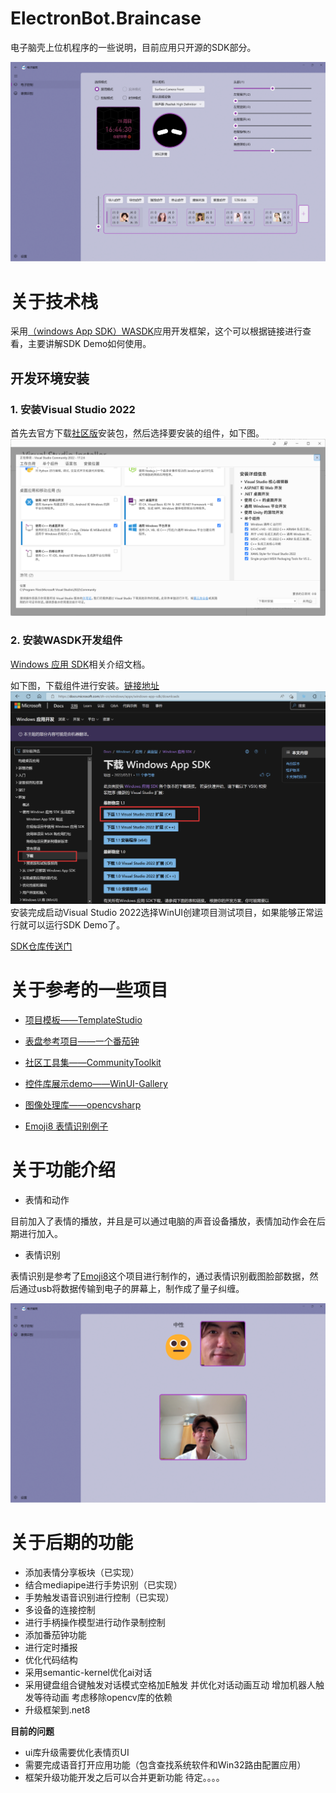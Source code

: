 # ElectronBot.Braincase
电子脑壳上位机程序的一些说明，目前应用只开源的SDK部分。

![应用首页](/Images/home.png)

# 关于技术栈
采用[（windows App SDK）WASDK](https://docs.microsoft.com/zh-cn/windows/apps/windows-app-sdk/)应用开发框架，这个可以根据链接进行查看，主要讲解SDK Demo如何使用。

## 开发环境安装
### 1. 安装Visual Studio 2022
首先去官方下载[社区版](https://visualstudio.microsoft.com/zh-hans/vs/)安装包，然后选择要安装的组件，如下图。
![install](/Images/install.png)
### 2. 安装WASDK开发组件
[Windows 应用 SDK](https://docs.microsoft.com/zh-cn/windows/apps/windows-app-sdk/)相关介绍文档。

如下图，下载组件进行安装。[链接地址](https://docs.microsoft.com/zh-cn/windows/apps/windows-app-sdk/downloads)
![tool](/Images/download-tool.png)
安装完成启动Visual Studio 2022选择WinUI创建项目测试项目，如果能够正常运行就可以运行SDK Demo了。

[SDK仓库传送门](https://github.com/maker-community/ElectronBot.DotNet)

# 关于参考的一些项目

+ [项目模板——TemplateStudio](https://github.com/microsoft/TemplateStudio)

+ [表盘参考项目——一个番茄钟](https://github.com/DinoChan/OnePomodoro)
+ [社区工具集——CommunityToolkit](https://github.com/CommunityToolkit/WindowsCommunityToolkit)

+ [控件库展示demo——WinUI-Gallery](https://github.com/microsoft/WinUI-Gallery)

+ [图像处理库——opencvsharp](https://github.com/shimat/opencvsharp)

+ [Emoji8 表情识别例子](https://github.com/microsoft/Windows-Machine-Learning/tree/master/Samples/Emoji8/UWP/cs)

# 关于功能介绍

+ 表情和动作 

目前加入了表情的播放，并且是可以通过电脑的声音设备播放，表情加动作会在后期进行加入。

+ 表情识别

表情识别是参考了[Emoji8](https://github.com/microsoft/Windows-Machine-Learning/tree/master/Samples/Emoji8/UWP/cs)这个项目进行制作的，通过表情识别截图脸部数据，然后通过usb将数据传输到电子的屏幕上，制作成了量子纠缠。

![表情页](/Images/emoji.png)

# 关于后期的功能
+ 添加表情分享板块（已实现）
+ 结合mediapipe进行手势识别（已实现）
+ 手势触发语音识别进行控制（已实现）
+ 多设备的连接控制
+ 进行手柄操作模型进行动作录制控制
+ 添加番茄钟功能
+ 进行定时播报
+ 优化代码结构
+ 采用semantic-kernel优化ai对话
+ 采用键盘组合键触发对话模式空格加E触发 并优化对话动画互动 增加机器人触发等待动画 考虑移除opencv库的依赖
+ 升级框架到.net8

**目前的问题**
+ ui库升级需要优化表情页UI
+ 需要完成语音打开应用功能（包含查找系统软件和Win32路由配置应用）
+ 框架升级功能开发之后可以合并更新功能
待定。。。。
